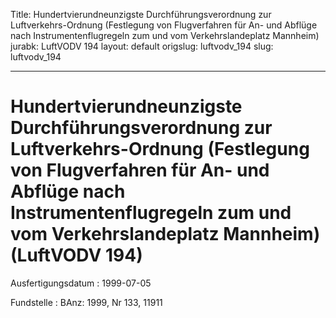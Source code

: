 Title: Hundertvierundneunzigste Durchführungsverordnung zur Luftverkehrs-Ordnung (Festlegung
  von Flugverfahren für An- und Abflüge nach Instrumentenflugregeln zum und vom Verkehrslandeplatz
  Mannheim)
jurabk: LuftVODV 194
layout: default
origslug: luftvodv_194
slug: luftvodv_194

---

# Hundertvierundneunzigste Durchführungsverordnung zur Luftverkehrs-Ordnung (Festlegung von Flugverfahren für An- und Abflüge nach Instrumentenflugregeln zum und vom Verkehrslandeplatz Mannheim) (LuftVODV 194)

Ausfertigungsdatum
:   1999-07-05

Fundstelle
:   BAnz: 1999, Nr 133, 11911

